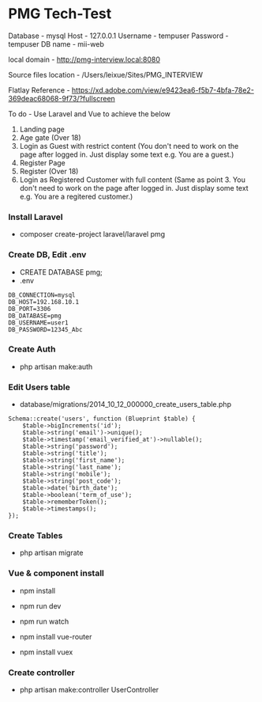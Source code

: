 # PMG Tech-Test

Database - mysql
	Host - 127.0.0.1
	Username - tempuser
	Password - tempuser
	DB name - mii-web

local domain - http://pmg-interview.local:8080

Source files location  - /Users/leixue/Sites/PMG_INTERVIEW

Flatlay Reference - https://xd.adobe.com/view/e9423ea6-f5b7-4bfa-78e2-369deac68068-9f73/?fullscreen

To do - Use Laravel and Vue to achieve the below

1. Landing page
2. Age gate (Over 18)
3. Login as Guest with restrict content (You don't need to work on the page after logged in. Just display some text e.g. You are a guest.)
4. Register Page
5. Register (Over 18)
6. Login as Registered Customer with full content (Same as point 3. You don't need to work on the page after logged in. Just display some text e.g. You are a regitered customer.)

### Install Laravel
- composer create-project laravel/laravel pmg

### Create DB, Edit .env
- CREATE DATABASE pmg;
- .env
```
DB_CONNECTION=mysql
DB_HOST=192.168.10.1
DB_PORT=3306
DB_DATABASE=pmg
DB_USERNAME=user1
DB_PASSWORD=12345_Abc
```

### Create Auth
- php artisan make:auth

### Edit Users table
- database/migrations/2014_10_12_000000_create_users_table.php
```
Schema::create('users', function (Blueprint $table) {
    $table->bigIncrements('id');
    $table->string('email')->unique();
    $table->timestamp('email_verified_at')->nullable();
    $table->string('password');
    $table->string('title');
    $table->string('first_name');
    $table->string('last_name');
    $table->string('mobile');
    $table->string('post_code');
    $table->date('birth_date');
    $table->boolean('term_of_use');
    $table->rememberToken();
    $table->timestamps();
});
```

### Create Tables
- php artisan migrate

### Vue & component install
- npm install
- npm run dev
- npm run watch  

- npm install vue-router
- npm install vuex

### Create controller
- php artisan make:controller UserController
